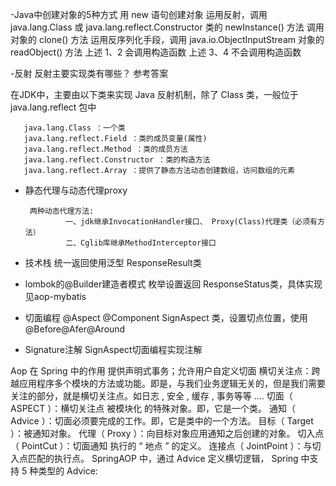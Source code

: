 -Java中创建对象的5种方式 
   用 new 语句创建对象
   运用反射，调用 java.lang.Class 或 java.lang.reflect.Constructor 类的 newInstance() 方法
   调用对象的 clone() 方法
   运用反序列化手段，调用 java.io.ObjectInputStream 对象的 readObject() 方法
   上述 1、2 会调用构造函数
   上述 3、4 不会调用构造函数
   
-反射
   反射主要实现类有哪些？
   参考答案
   
   在JDK中，主要由以下类来实现 Java 反射机制，除了 Class 类，一般位于 java.lang.reflect 包中
   
       java.lang.Class ：一个类
       java.lang.reflect.Field ：类的成员变量(属性)
       java.lang.reflect.Method ：类的成员方法
       java.lang.reflect.Constructor ：类的构造方法
       java.lang.reflect.Array ：提供了静态方法动态创建数组，访问数组的元素

   
- 静态代理与动态代理proxy  

  
       两种动态代理方法:
               一、jdk继承InvocationHandler接口、 Proxy(Class)代理类（必须有方法） 
               二、Cglib库继承MethodInterceptor接口

- 技术栈
    统一返回使用泛型<T> ResponseResult类
 - lombok的@Builder建造者模式
   枚举设置返回 ResponseStatus类，具体实现见aop-mybatis
 
 - 切面编程 @Aspect
   @Component
   SignAspect 类，设置切点位置，使用@Before@Afer@Around
 
 - Signature注解 SignAspect切面编程实现注解
 
 
 Aop 在 Spring 中的作用
 提供声明式事务；允许用户自定义切面
 横切关注点：跨越应用程序多个模块的方法或功能。即是，与我们业务逻辑无关的，但是我们需要
 关注的部分，就是横切关注点。如日志 , 安全 , 缓存 , 事务等等 ....
 切面（ ASPECT ）：横切关注点 被模块化 的特殊对象。即，它是一个类。
 通知（ Advice ）：切面必须要完成的工作。即，它是类中的一个方法。
 目标（
 Target ）：被通知对象。
 代理（ Proxy ）：向目标对象应用通知之后创建的对象。
 切入点（ PointCut ）：切面通知 执行的 “ 地点 ” 的定义。
 连接点（ JointPoint ）：与切入点匹配的执行点。
 SpringAOP 中，通过 Advice 定义横切逻辑， Spring 中支持 5 种类型的 Advice:
 
 
 